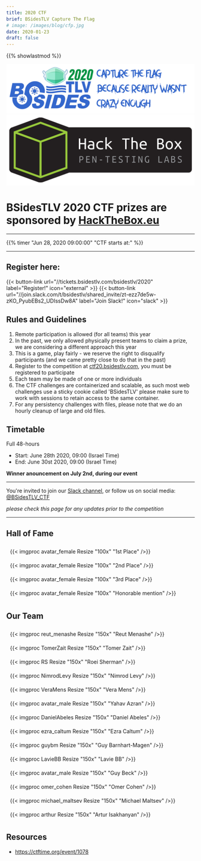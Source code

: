 ```yaml
---
title: 2020 CTF
brief: BSidesTLV Capture The Flag
# image: /images/blog/cfp.jpg
date: 2020-01-23
draft: false
---
```

{{% showlastmod %}}

<div class="row">
    <div class="col-xs-12 col-sm-10 col-md-8 col-lg-6">
        <div class="box" style="">
            <img src="banner-1500.png" alt="banner" style="max-width: 100%;">
        </div>
    </div>
    <div class="col-xs-12 col-sm-8 col-md-6 col-lg-4">
        <div class="box" style="">
            <a href="https://HackTheBox.eu/" target="_blank"><img src="htb.png" alt="banner" style="max-width: 100%;"></a>
            <h1>BSidesTLV 2020 CTF prizes are sponsored by <a href="https://HackTheBox.eu/" target="_blank">HackTheBox.eu</a></h1>
        </div>
    </div>
</div>

---

{{% timer "Jun 28, 2020 09:00:00" "CTF starts at:" %}}

---

<link rel="stylesheet" href="https://cdnjs.cloudflare.com/ajax/libs/flexboxgrid/6.3.1/flexboxgrid.min.css" type="text/css" >


<div class="row">
    <div class="col-xs-6 col-sm-4 col-md-3 col-lg-2">
    <h2>Register here:</h2>
        {{< button-link url="//tickets.bsidestlv.com/bsidestlv/2020" label="Register!" icon="external" >}}
        {{< button-link url="//join.slack.com/t/bsidestlv/shared_invite/zt-ezz7de5w-zKO_PyubEBs2_UDIssDw8A" label="Join Slack!" icon="slack" >}}
    </div>
    <div class="col-xs-14 col-sm-10 col-md-8 col-lg-6">
        <div class="box" style="">
        <h2> Rules and Guidelines </h2>

1. Remote participation is allowed (for all teams) this year  
2. In the past, we only allowed physically present teams to claim a prize, we are considering a different approach this year  
3. This is a game, play fairly - we reserve the right to disqualify participants (and we came pretty close to do that in the past)  
4. Register to the competition at [ctf20.bsidestlv.com](https://ctf20.bsidestlv.com), you must be registered to participate  
5. Each team may be made of one or more individuals  
6. The CTF challenges are containerized and scalable, as such most web challenges use a sticky cookie called 'BSidesTLV' please make sure to work with sessions to retain access to the same container.  
7. For any persistency challenges with files, please note that we do an hourly cleanup of large and old files.  
        </div>
    </div>
    <div class="col-xs-12 col-sm-8 col-md-6 col-lg-4">
<h2>Timetable</h2>
Full 48-hours

* Start: June 28th 2020, 09:00 (Israel Time)
* End:   June 30st 2020, 09:00 (Israel Time)

**Winner anouncement on July 2nd, during our event**
    </div>
</div>

---

You're invited to join our [Slack channel](https://join.slack.com/t/bsidestlv/shared_invite/zt-ezz7de5w-zKO_PyubEBs2_UDIssDw8A), or follow us on social media: [@BSidesTLV_CTF](https://twitter.com/BSidesTLV_CTF)

*please check this page for any updates prior to the competition*

---

## Hall of Fame

<div class="row">
    <div class="col-xs-12 col-sm-8 col-md-6 col-lg-2">
        <div class="box" style="border:0px solid black; padding:10px;vertical-align:top;">{{< imgproc avatar_female Resize "100x" "1st Place" />}}</div>
    </div>
    <div class="col-xs-12 col-sm-8 col-md-6 col-lg-2">
        <div class="box" style="border:0px solid black; padding:10px;vertical-align:top;">{{< imgproc avatar_female Resize "100x" "2nd Place" />}}</div>
    </div>
    <div class="col-xs-12 col-sm-8 col-md-6 col-lg-2">
        <div class="box" style="border:0px solid black; padding:10px;vertical-align:top;">{{< imgproc avatar_female Resize "100x" "3rd Place" />}}</div>
    </div>
    <div class="col-xs-12 col-sm-8 col-md-6 col-lg-2">
        <div class="box" style="border:0px solid black; padding:10px;vertical-align:top;">{{< imgproc avatar_female Resize "100x" "Honorable mention" />}}</div>
    </div>
</div>

## Our Team

<div class="row">
    <div class="col-xs-12 col-sm-8 col-md-6 col-lg-2">
        <div class="box" style="border:0px solid black; padding:10px;vertical-align:top;">{{< imgproc reut_menashe Resize "150x" "Reut Menashe" />}}</div>
    </div>
    <div class="col-xs-12 col-sm-8 col-md-6 col-lg-2">
        <div class="box" style="border:0px solid black; padding:10px;vertical-align:top;">{{< imgproc TomerZait Resize "150x" "Tomer Zait" />}}</div>
    </div>
    <div class="col-xs-12 col-sm-8 col-md-6 col-lg-2">
        <div class="box" style="border:0px solid black; padding:10px;vertical-align:top;">{{< imgproc RS Resize "150x" "Roei Sherman" />}} </div>
    </div>
    <div class="col-xs-12 col-sm-8 col-md-6 col-lg-2">
        <div class="box" style="border:0px solid black; padding:10px;vertical-align:top;">{{< imgproc NimrodLevy Resize "150x" "Nimrod Levy" />}}</div>
    </div>
    <div class="col-xs-12 col-sm-8 col-md-6 col-lg-2">
        <div class="box" style="border:0px solid black; padding:10px;vertical-align:top;">{{< imgproc VeraMens Resize "150x" "Vera Mens" />}}</div>
    </div>
    <div class="col-xs-12 col-sm-8 col-md-6 col-lg-2">
        <div class="box" style="border:0px solid black; padding:10px;vertical-align:top;">{{< imgproc avatar_male Resize "150x" "Yahav Azran" />}}</div>
    </div>
    <div class="col-xs-12 col-sm-8 col-md-6 col-lg-2">
        <div class="box" style="border:0px solid black; padding:10px;vertical-align:top;">{{< imgproc DanielAbeles Resize "150x" "Daniel Abeles" />}}</div>
    </div>
    <div class="col-xs-12 col-sm-8 col-md-6 col-lg-2">
        <div class="box" style="border:0px solid black; padding:10px;vertical-align:top;">{{< imgproc ezra_caltum Resize "150x" "Ezra Caltum" />}}</div>
    </div>
    <div class="col-xs-12 col-sm-8 col-md-6 col-lg-2">
        <div class="box" style="border:0px solid black; padding:10px;vertical-align:top;">{{< imgproc guybm Resize "150x" "Guy Barnhart-Magen" />}}</div>
    </div>
    <div class="col-xs-12 col-sm-8 col-md-6 col-lg-2">
        <div class="box" style="border:0px solid black; padding:10px;vertical-align:top;">{{< imgproc LavieBB Resize "150x" "Lavie BB" />}}</div>
    </div>
    <div class="col-xs-12 col-sm-8 col-md-6 col-lg-2">
        <div class="box" style="border:0px solid black; padding:10px;vertical-align:top;">{{< imgproc avatar_male Resize "150x" "Guy Beck" />}}</div>
    </div>
    <div class="col-xs-12 col-sm-8 col-md-6 col-lg-2">
        <div class="box" style="border:0px solid black; padding:10px;vertical-align:top;">{{< imgproc omer_cohen Resize "150x" "Omer Cohen" />}}</div>
    </div>
    <div class="col-xs-12 col-sm-8 col-md-6 col-lg-2">
        <div class="box" style="border:0px solid black; padding:10px;vertical-align:top;">{{< imgproc michael_maltsev Resize "150x" "Michael Maltsev" />}}</div>
    </div>
    <div class="col-xs-12 col-sm-8 col-md-6 col-lg-2">
        <div class="box" style="border:0px solid black; padding:10px;vertical-align:top;">{{< imgproc arthur Resize "150x" "Artur Isakhanyan" />}}</div>
    </div>
</div>

## Resources

* https://ctftime.org/event/1078